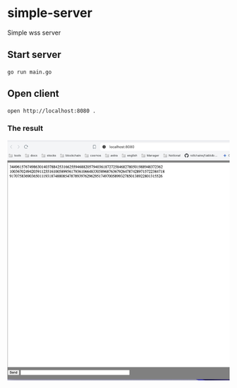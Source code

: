# simple-server
Simple wss server

## Start server

    go run main.go

## Open client
    open http://localhost:8080 .

### The result
![Result](data/screenshot.png)